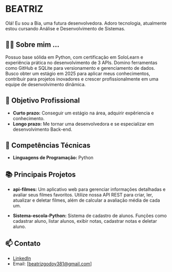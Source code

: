 # BEATRIZ

Olá! Eu sou a Bia, uma futura desenvolvedora. Adoro tecnologia, atualmente estou cursando Análise e Desenvolvimento de Sistemas.

## 🧑‍💻 Sobre mim ...

Possuo base sólida em Python, com certificação em SoloLearn e experiência prática no desenvolvimento de 3 APIs. Domino ferramentas como GitHub e SQLite para versionamento e gerenciamento de dados.
Busco obter um estágio em 2025 para aplicar meus conhecimentos, contribuir para projetos inovadores e crescer profissionalmente em uma equipe de desenvolvimento dinâmica.

## 🎯 Objetivo Profissional

- **Curto prazo:** Conseguir um estágio na área, adquirir expêriencia e conhecimento.
- **Longo prazo:** Me tornar uma desenvolvedora e se especializar em desenvolvimento Back-end.

## 🚀 Competências Técnicas 

- **Linguagens de Programação:** Python

## 📚 Principais Projetos

- **api-filmes:** Um aplicativo web para gerenciar informações detalhadas e avaliar seus filmes favoritos. Utilize nossa API REST para criar, ler, atualizar e deletar filmes, além de calcular a avaliação média de cada um.

- **Sistema-escola-Python:** Sistema de cadastro de alunos. Funções como cadastrar aluno, listar alunos, exibir notas, cadastrar notas e deletar aluno.

## 📫 Contato

- [LinkedIn](linkedin.com/in/beatriz-g-598846324)
- Email: [beatrizgodoy381@gmail.com]


